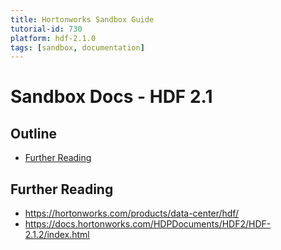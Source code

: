 ```yaml
---
title: Hortonworks Sandbox Guide
tutorial-id: 730
platform: hdf-2.1.0
tags: [sandbox, documentation]
---
```


# Sandbox Docs - HDF 2.1

## Outline

-   [Further Reading](#further-reading)


## Further Reading
-   <https://hortonworks.com/products/data-center/hdf/>
-   <https://docs.hortonworks.com/HDPDocuments/HDF2/HDF-2.1.2/index.html>

